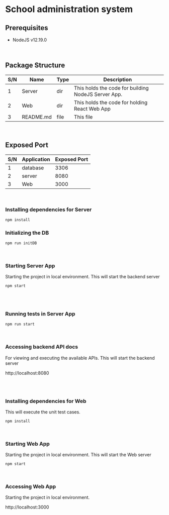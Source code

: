# School administration system

## Prerequisites
- NodeJS v12.19.0

<br>

## Package Structure
| S/N | Name | Type | Description |
|-----|------|------|-------------|
| 1 | Server | dir | This holds the code for building NodeJS Server App.
| 2 | Web | dir | This holds the code for holding React Web App |
| 3 | README.md | file | This file |


<br>

## Exposed Port
| S/N | Application | Exposed Port |
|-----|-------------|--------------|
| 1 | database | 3306 |
| 2 | server | 8080 |
| 3 | Web | 3000 |


<br>



### Installing dependencies for Server
```bash
npm install
```

### Initializing the DB
```bash
npm run initDB
```

<br>

### Starting Server App
Starting the project in local environment.
This will start the backend server
```bash
npm start
```
<br>

<br>

### Running tests in Server App

```bash
npm run start
```
<br>

### Accessing backend API docs
For viewing and executing the available APIs.
This will start the backend server

http://localhost:8080

<br>


<br>

### Installing dependencies for Web
This will execute the unit test cases.
```bash
npm install
```

<br>

### Starting Web App
Starting the project in local environment.
This will start the Web server
```bash
npm start
```
<br>

### Accessing Web App
Starting the project in local environment.

http://localhost:3000

<br>
